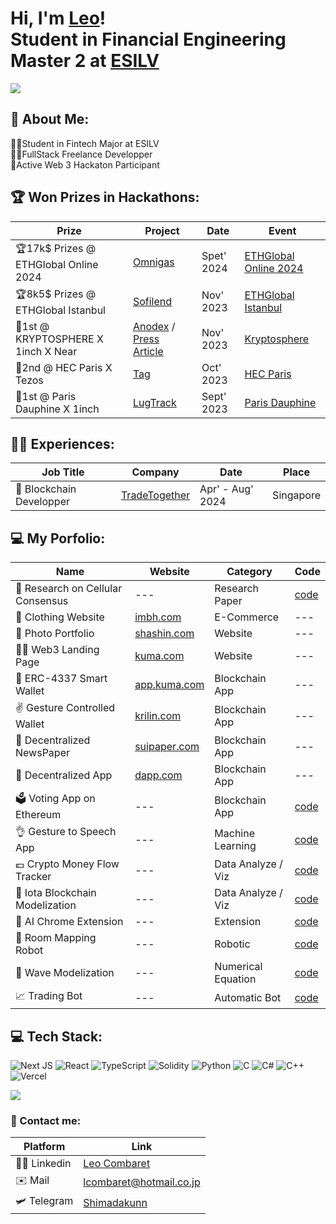 <h1>Hi, I'm <a href="https://www.linkedin.com/in/leo-combaret/">Leo</a>!<br/>Student in Financial Engineering Master 2 at <a href="https://www.esilv.fr/">ESILV</a></h1>

![](https://komarev.com/ghpvc/?username=Shimadakunn&label=VISITORS)

<h2>💫 About Me:</h2>
👨‍🎓Student in Fintech Major at ESILV<br>👨‍💻FullStack Freelance Developper<br>🥇Active Web 3 Hackaton Participant

<h2>🏆 Won Prizes in Hackathons: </h2>

| Prize | Project | Date | Event |
| --- | --- | --- | --- |
| 🏆17k$ Prizes @ ETHGlobal Online 2024 | [Omnigas](https://ethglobal.com/showcase/omnigas-cqg1m) | Spet' 2024 | [ETHGlobal Online 2024](https://ethglobal.com/) |
| 🏆8k5$ Prizes @ ETHGlobal Istanbul | [Sofilend](https://ethglobal.com/showcase/sofilend-fajeu) | Nov' 2023 | [ETHGlobal Istanbul](https://ethglobal.com/) |
| 🥇1st @ KRYPTOSPHERE X 1inch X Near | [Anodex](https://github.com/Shimadakunn/Anodex) / [Press Article](https://www.emlv.fr/ise-promo-2025-remporte-trois-prix-lors-du-hackathon-de-linstitut-des-crypto-actifs/) | Nov' 2023 | [Kryptosphere](https://twitter.com/KRYPTOSPHERE) |
| 🥈2nd @ HEC Paris X Tezos | [Tag](https://github.com/Shimadakunn/TAG-HEC-Hackathon) | Oct' 2023 | [HEC Paris](https://www.hec.edu/fr) |
| 🥇1st @ Paris Dauphine X 1inch | [LugTrack](https://github.com/Shimadakunn/LugTrack) | Sept' 2023 | [Paris Dauphine](https://dauphine.psl.eu/) |

<h2> 🧑‍💻 Experiences:</h2>

| Job Title | Company | Date | Place |
| --- | --- | --- | --- |
| 👾 Blockchain Developper | [TradeTogether](https://tradetogether.com/) | Apr' - Aug' 2024 | Singapore |

<h2>💻 My Porfolio: </h2>

| Name | Website | Category | Code |
| --- | --- | --- | --- |
| 🔬 Research on Cellular Consensus | --- | Research Paper | [code](https://github.com/Shimaadakunn/Cellular_consensus) |
| 👘 Clothing Website |[imbh.com](https://imbehindmyhead.com/) | E-Commerce | --- |
| 📸 Photo Portfolio | [shashin.com](https://dounialimam.vercel.app/) | Website | --- |
| 🐻‍❄️ Web3 Landing Page  | [kuma.com](https://kuma-landing-2.vercel.app/) | Website | --- |
| 🐻 ERC-4337 Smart Wallet | [app.kuma.com](https://kuma-beta.vercel.app/) | Blockchain App | --- |
| ✌ Gesture Controlled Wallet | [krilin.com](https://krilin.vercel.app/) | Blockchain App | --- |
| 📰 Decentralized NewsPaper | [suipaper.com](https://suipaper.vercel.app/) | Blockchain App | --- |
| 🔗 Decentralized App | [dapp.com](https://first-dapp-self.vercel.app/) | Blockchain App | --- |
| 🗳️ Voting App on Ethereum | --- | Blockchain App | [code](https://github.com/Shimadakunn/Etherum-Voting) |
| 👌 Gesture to Speech App | --- | Machine Learning | [code](https://github.com/Shimadakunn/Hand-Gesture-Recognition) |
| 💶 Crypto Money Flow Tracker | --- | Data Analyze / Viz | [code](https://github.com/Shimadakunn/TxTracker) |
| 📐 Iota Blockchain Modelization | --- | Data Analyze / Viz | [code](https://github.com/Shimaadakunn/IOTA-Tangle) |
| 🤖 AI Chrome Extension | --- | Extension | [code](https://github.com/Shimadakunn/isGPT) |
| 🚙 Room Mapping Robot | --- | Robotic | [code](https://github.com/ejovo13/Projet-Robot) |
| 🎸 Wave Modelization | --- | Numerical Equation | [code](https://github.com/Shimadakunn/Guitare-string-disturbance) |
| 📈 Trading Bot | --- | Automatic Bot | [code](https://github.com/Shimadakunn/autogrid-trading-bot) |  
  
<h2> 💻 Tech Stack:</h2>

![Next JS](https://img.shields.io/badge/Next-black?style=for-the-badge&logo=next.js&logoColor=white) ![React](https://img.shields.io/badge/react-%2320232a.svg?style=for-the-badge&logo=react&logoColor=%2361DAFB) ![TypeScript](https://img.shields.io/badge/typescript-%23007ACC.svg?style=for-the-badge&logo=typescript&logoColor=white) ![Solidity](https://img.shields.io/badge/Solidity-%23363636.svg?style=for-the-badge&logo=solidity&logoColor=white) ![Python](https://img.shields.io/badge/python-3670A0?style=for-the-badge&logo=python&logoColor=ffdd54) ![C](https://img.shields.io/badge/c-%2300599C.svg?style=for-the-badge&logo=c&logoColor=white) ![C#](https://img.shields.io/badge/c%23-%23239120.svg?style=for-the-badge&logo=c-sharp&logoColor=white) ![C++](https://img.shields.io/badge/c++-%2300599C.svg?style=for-the-badge&logo=c%2B%2B&logoColor=white) ![Vercel](https://img.shields.io/badge/vercel-%23000000.svg?style=for-the-badge&logo=vercel&logoColor=white) 

![](https://github-readme-stats.vercel.app/api/top-langs/?username=Shimadakunn&theme=dark&hide_border=true&include_all_commits=false&count_private=true&layout=compact)

<h3>📮 Contact me:</h3>

| Platform | Link |
| --- | --- |
| 🧑‍💼 Linkedin | [Leo Combaret](https://www.linkedin.com/in/leo-combaret/) |
| ✉️ Mail | lcombaret@hotmail.co.jp |
| 🛩️ Telegram | [Shimadakunn](t.me/shimadakunn) |
